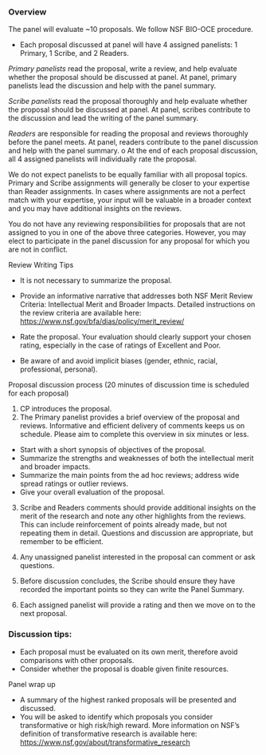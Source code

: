 ### Overview

The panel will evaluate ~10 proposals. We follow NSF BIO-OCE procedure.

-	Each proposal discussed at panel will have 4 assigned panelists: 1 Primary, 1 Scribe, and 2 Readers.

*Primary panelists* read the proposal, write a review, and help evaluate whether the proposal should be discussed at panel. At panel, primary panelists lead the discussion and help with the panel summary.

*Scribe panelists* read the proposal thoroughly and help evaluate whether the proposal should be discussed at panel.  At panel, scribes contribute to the discussion and lead the writing of the panel summary.

*Readers* are responsible for reading the proposal and reviews thoroughly before the panel meets. At panel, readers contribute to the panel discussion and help with the panel summary.
o	At the end of each proposal discussion, all 4 assigned panelists will individually rate the proposal.

We do not expect panelists to be equally familiar with all proposal topics. Primary and Scribe assignments will
generally be closer to your expertise than Reader assignments. In cases where assignments are not a perfect match
with your expertise, your input will be valuable in a broader context and you may have additional insights on the
reviews.

You do not have any reviewing responsibilities for proposals that are not assigned to you in one of the above three
categories. However, you may elect to participate in the panel discussion for any proposal for which you are not in
conflict.


Review Writing Tips
-	It is not necessary to summarize the proposal.

-	Provide an informative narrative that addresses both NSF Merit Review Criteria: Intellectual Merit and Broader Impacts. Detailed instructions on the review criteria are available here:
https://www.nsf.gov/bfa/dias/policy/merit_review/

-	Rate the proposal. Your evaluation should clearly support your chosen rating, especially in the case of ratings of
Excellent and Poor.
-	Be aware of and avoid implicit biases (gender, ethnic, racial, professional, personal).


Proposal discussion process (20 minutes of discussion time is scheduled for each proposal)
1. CP introduces the proposal.
2. The Primary panelist provides a brief overview of the proposal and reviews. Informative and efficient
delivery of comments keeps us on schedule. Please aim to complete this overview in six minutes or less.
-	Start with a short synopsis of objectives of the proposal.
-	Summarize the strengths and weaknesses of both the intellectual merit and broader impacts.
-	Summarize the main points from the ad hoc reviews; address wide spread ratings or outlier reviews.
-	Give your overall evaluation of the proposal.

3. Scribe and Readers comments should provide additional insights on the merit of the research and note any
other highlights from the reviews. This can include reinforcement of points already made, but not repeating
them in detail. Questions and discussion are appropriate, but remember to be efficient.

4. Any unassigned panelist interested in the proposal can comment or ask questions.

5. Before discussion concludes, the Scribe should ensure they have recorded the important points so they can
write the Panel Summary.

6. Each assigned panelist will provide a rating and then we move on to the next proposal.



### Discussion tips:
-	Each proposal must be evaluated on its own merit, therefore avoid comparisons with other proposals.
-	Consider whether the proposal is doable given finite resources.

Panel wrap up
-	A summary of the highest ranked proposals will be presented and discussed.
-	You will be asked to identify which proposals you consider transformative or high risk/high reward. More information on NSF’s definition of transformative research is available here: https://www.nsf.gov/about/transformative_research
